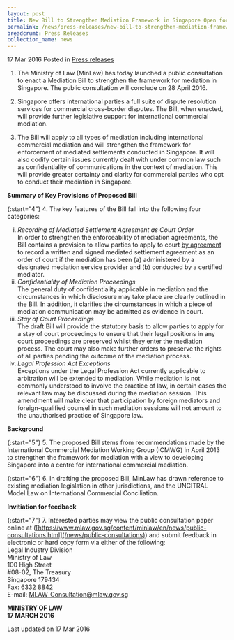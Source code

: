 ```yaml
---
layout: post
title: New Bill to Strengthen Mediation Framework in Singapore Open for Public Consultation
permalink: /news/press-releases/new-bill-to-strengthen-mediation-framework-in-singapore--open-fo
breadcrumb: Press Releases
collection_name: news
---
```


17 Mar 2016 Posted in [Press releases](/news/press-releases)

1. The Ministry of Law (MinLaw) has today launched a public consultation to enact a Mediation Bill to strengthen the framework for mediation in Singapore. The public consultation will conclude on 28 April 2016. 


2. Singapore offers international parties a full suite of dispute resolution services for commercial cross-border disputes. The Bill, when enacted, will provide further legislative support for international commercial mediation.


3. The Bill will apply to all types of mediation including international commercial mediation and will strengthen the framework for enforcement of mediated settlements conducted in Singapore. It will also codify certain issues currently dealt with under common law such as confidentiality of communications in the context of mediation. This will provide greater certainty and clarity for commercial parties who opt to conduct their mediation in Singapore.

**Summary of Key Provisions of Proposed Bill**

{:start="4"}
4. The key features of the Bill fall into the following four categories:

<ol style="list-style-type: lower-roman;">
  <li>  <i>Recording of Mediated Settlement Agreement as Court Order</i></li>
In order to strengthen the enforceability of mediation agreements, the Bill contains a provision to allow parties to apply to court <u>by agreement</u> to record a written and signed mediated settlement agreement as an order of court if the mediation has been (a) administered by a designated mediation service provider and (b) conducted by a certified mediator.

<li><i>Confidentiality of Mediation Proceedings</i></li>
The general duty of confidentiality applicable in mediation and the circumstances in which disclosure may take place are clearly outlined in the Bill. In addition, it clarifies the circumstances in which a piece of mediation communication may be admitted as evidence in court.

<li><i>Stay of Court Proceedings</i></li>
The draft Bill will provide the statutory basis to allow parties to apply for a stay of court proceedings to ensure that their legal positions in any court proceedings are preserved whilst they enter the mediation process. The court may also make further orders to preserve the rights of all parties pending the outcome of the mediation process.

<li><i>Legal Profession Act Exceptions</i></li>
Exceptions under the Legal Profession Act currently applicable to arbitration will be extended to mediation. While mediation is not commonly understood to involve the practice of law, in certain cases the relevant law may be discussed during the mediation session. This amendment will make clear that participation by foreign mediators and foreign-qualified counsel in such mediation sessions will not amount to the unauthorised practice of Singapore law.

</ol>

**Background**

{:start="5"}
5. The proposed Bill stems from recommendations made by the International Commercial Mediation Working Group (ICMWG) in April 2013 to strengthen the framework for mediation with a view to developing Singapore into a centre for international commercial mediation.

{:start="6"}
6.  In drafting the proposed Bill, MinLaw has drawn reference to existing mediation legislation in other jurisdictions, and the UNCITRAL Model Law on International Commercial Conciliation.

**Invitiation for feedback**

{:start="7"}
7. Interested parties may view the public consultation paper online at 
([https://www.mlaw.gov.sg/content/minlaw/en/news/public-consultations.html](/news/public-consultations)) and submit feedback in electronic or hard copy form via either of the following:  
Legal Industry Division  
Ministry of Law  
100 High Street  
#08-02, The Treasury  
Singapore 179434  
Fax: 6332 8842  
E-mail: <MLAW_Consultation@mlaw.gov.sg>


**MINISTRY OF LAW**  
**17 MARCH 2016**  

<p class="right-side-updated">Last updated on 17 Mar 2016</p>
